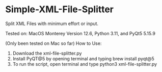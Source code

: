 # Simple-XML-File-Splitter
Split XML Files with minimum effort or input.

Tested on: MacOS Monterey Version 12.6, Python 3.11, and PyQt5 5.15.9

(Only been tested on Mac so far)
How to Use:
1. Download the xml-file-splitter.py
2. Install PyQT@5 by opening terminal and typing brew install pyqt@5
3. To run the script, open terminal and type python3 xml-file-splitter.py 
